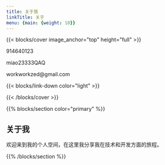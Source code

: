```yaml
---
title: 关于我
linkTitle: 关于
menu: {main: {weight: 10}}
---
```


{{< blocks/cover image_anchor="top" height="full" >}}

<div class="contact-info-container">
  <div class="contact-card">
    <div class="contact-icon">
      <i class="fab fa-qq"></i>
    </div>
    <div class="contact-details">
      <p class="contact-value">914640123</p>
    </div>
  </div>
  
  <div class="contact-card">
    <div class="contact-icon">
      <i class="fab fa-weixin"></i>
    </div>
    <div class="contact-details">
      <p class="contact-value">miao23333QAQ</p>
    </div>
  </div>
  
  <div class="contact-card">
    <div class="contact-icon">
      <i class="fas fa-envelope"></i>
    </div>
    <div class="contact-details">
      <p class="contact-value">workworkzed@gmail.com</p>
    </div>
  </div>
</div>
{{< blocks/link-down color="light" >}}


{{< /blocks/cover >}}

{{% blocks/section color="primary" %}}

## 关于我

欢迎来到我的个人空间，在这里我分享我在技术和开发方面的旅程。

{{% /blocks/section %}}

<script src="/Docsy/js/random-background.js"></script>
<script src="/Docsy/js/time-display.js"></script>